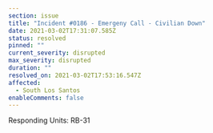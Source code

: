```yaml
---
section: issue
title: "Incident #0186 - Emergeny Call - Civilian Down"
date: 2021-03-02T17:31:07.585Z
status: resolved
pinned: ""
current_severity: disrupted
max_severity: disrupted
duration: ""
resolved_on: 2021-03-02T17:53:16.547Z
affected:
  - South Los Santos
enableComments: false
---
```

Responding Units: RB-31
